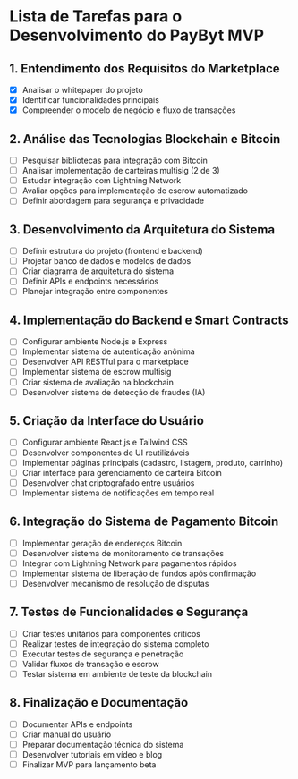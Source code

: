 # Lista de Tarefas para o Desenvolvimento do PayByt MVP

## 1. Entendimento dos Requisitos do Marketplace
- [x] Analisar o whitepaper do projeto
- [x] Identificar funcionalidades principais
- [x] Compreender o modelo de negócio e fluxo de transações

## 2. Análise das Tecnologias Blockchain e Bitcoin
- [ ] Pesquisar bibliotecas para integração com Bitcoin
- [ ] Analisar implementação de carteiras multisig (2 de 3)
- [ ] Estudar integração com Lightning Network
- [ ] Avaliar opções para implementação de escrow automatizado
- [ ] Definir abordagem para segurança e privacidade

## 3. Desenvolvimento da Arquitetura do Sistema
- [ ] Definir estrutura do projeto (frontend e backend)
- [ ] Projetar banco de dados e modelos de dados
- [ ] Criar diagrama de arquitetura do sistema
- [ ] Definir APIs e endpoints necessários
- [ ] Planejar integração entre componentes

## 4. Implementação do Backend e Smart Contracts
- [ ] Configurar ambiente Node.js e Express
- [ ] Implementar sistema de autenticação anônima
- [ ] Desenvolver API RESTful para o marketplace
- [ ] Implementar sistema de escrow multisig
- [ ] Criar sistema de avaliação na blockchain
- [ ] Desenvolver sistema de detecção de fraudes (IA)

## 5. Criação da Interface do Usuário
- [ ] Configurar ambiente React.js e Tailwind CSS
- [ ] Desenvolver componentes de UI reutilizáveis
- [ ] Implementar páginas principais (cadastro, listagem, produto, carrinho)
- [ ] Criar interface para gerenciamento de carteira Bitcoin
- [ ] Desenvolver chat criptografado entre usuários
- [ ] Implementar sistema de notificações em tempo real

## 6. Integração do Sistema de Pagamento Bitcoin
- [ ] Implementar geração de endereços Bitcoin
- [ ] Desenvolver sistema de monitoramento de transações
- [ ] Integrar com Lightning Network para pagamentos rápidos
- [ ] Implementar sistema de liberação de fundos após confirmação
- [ ] Desenvolver mecanismo de resolução de disputas

## 7. Testes de Funcionalidades e Segurança
- [ ] Criar testes unitários para componentes críticos
- [ ] Realizar testes de integração do sistema completo
- [ ] Executar testes de segurança e penetração
- [ ] Validar fluxos de transação e escrow
- [ ] Testar sistema em ambiente de teste da blockchain

## 8. Finalização e Documentação
- [ ] Documentar APIs e endpoints
- [ ] Criar manual do usuário
- [ ] Preparar documentação técnica do sistema
- [ ] Desenvolver tutoriais em vídeo e blog
- [ ] Finalizar MVP para lançamento beta
